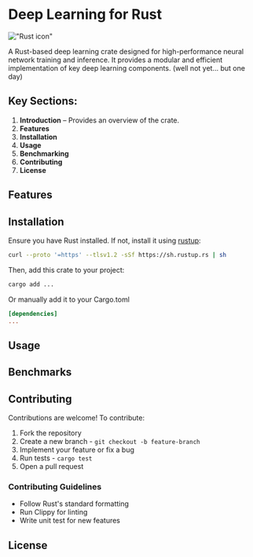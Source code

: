 # Deep Learning for Rust

!["Rust icon"](https://camo.githubusercontent.com/83b087d16adea98fc12fcf1105322c7c4741060cf57eedcaf960762695461ef6/68747470733a2f2f736b696c6c69636f6e732e6465762f69636f6e733f693d72757374)

A Rust-based deep learning crate designed for high-performance neural network training and inference. 
It provides a modular and efficient implementation of key deep learning components.
(well not yet... but one day)

## Key Sections:
1. **Introduction** – Provides an overview of the crate.
2. **Features**
3. **Installation**
4. **Usage**
5. **Benchmarking**
6. **Contributing**
7. **License**

## Features

## Installation

Ensure you have Rust installed. If not, install it using [rustup](https://rustup.rs/):

```sh
curl --proto '=https' --tlsv1.2 -sSf https://sh.rustup.rs | sh
```
Then, add this crate to your project:
```sh
cargo add ...
```

Or manually add it to your Cargo.toml
```toml
[dependencies]
...
```

## Usage

## Benchmarks

## Contributing
Contributions are welcome! To contribute:

1. Fork the repository
2. Create a new branch - `git checkout -b feature-branch`
3. Implement your feature or fix a bug
4. Run tests - `cargo test`
5. Open a pull request

### Contributing Guidelines

+ Follow Rust's standard formatting
+ Run Clippy for linting
+ Write unit test for new features

## License
